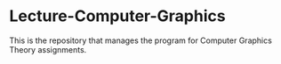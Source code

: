 # Lecture-Computer-Graphics
This is the repository that manages the program for Computer Graphics Theory assignments.

